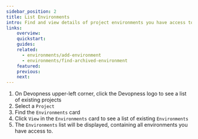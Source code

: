 ```yaml
---
sidebar_position: 2
title: List Environments
intro: Find and view details of project environments you have access to.
links:
    overview:
    quickstart:
    guides:
    related:
      - environments/add-environment
      - environments/find-archived-environment
    featured:
    previous:
    next:
---
```


1. On Devopness upper-left corner, click the Devopness logo to see a list of existing projects
1. Select a `Project`
1. Find the `Environments` card
1. Click `View` in the `Environments` card to see a list of existing `Environments`
1. The `Environments` list will be displayed, containing all environments you have access to.

